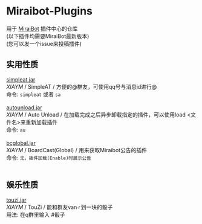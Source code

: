 # Miraibot-Plugins
用于 [MiraiBot](https://github.com/1689295608/Miraibot/) 插件中心的仓库<br>
(以下插件均需要MiraiBot最新版本)<br>
(您可以发一个issue来投稿插件)

## 实用性质
[simpleat.jar](https://ghproxy.com/https://raw.githubusercontent.com/XIAYM-gh/miraibot-plugins/main/simpleat.jar)<br>
*XIAYM* / SimpleAT / 方便的@群友，可使用qq号与消息id进行@<br>
命令: `simpleat` 或者 `sa`<br><br>
[autounload.jar](https://ghproxy.com/https://raw.githubusercontent.com/XIAYM-gh/miraibot-plugins/main/autounload.jar)<br>
*XIAYM* / Auto Unload / 在加载完成之后异步卸载指定的插件，可以使用load <文件名>来重新加载插件<br>
命令: `au`<br><br>
[bcglobal.jar](https://ghproxy.com/https://raw.githubusercontent.com/XIAYM-gh/miraibot-plugins/main/bcglobal.jar)<br>
*XIAYM* / BoardCast(Global) / 用来获取Miraibot公告的插件<br>
命令: `无，插件加载(Enable)时展示公告`<br><br>

## 娱乐性质
[touzi.jar](https://ghproxy.com/https://raw.githubusercontent.com/XIAYM-gh/miraibot-plugins/main/touzi.jar)<br>
*XIAYM* / TouZi / 能和群友van♂到一块的骰子<br>
用法: 在q群里输入 #骰子<br><br>
